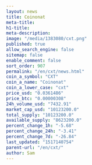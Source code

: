 ```yaml
---
layout: news
title: Coinonat
meta-title: 
h1-title: 
meta-description: 
image: "/media/1383080/cxt.png"
published: true
allow_search_engine: false
sitemap: false
enable_comment: false
sort_order: 907
permalink: "/en/cxt/news.html"
coin_a_symbol: "CXT"
coin_a_name: "Coinonat"
coin_a_lower_case: "cxt"
price_usd: "0.0361486"
price_btc: "0.00000308"
24h_volume_usd: "7432.91"
market_cap_usd: "10123200.0"
total_supply: "10123200.0"
available_supply: "8623200.0"
percent_change_1h: "-5.68"
percent_change_24h: "-3.41"
percent_change_7d: "-26.84"
last_updated: "1517140754"
parent-url: "/en/cxt/"
author: Sam
---
```


